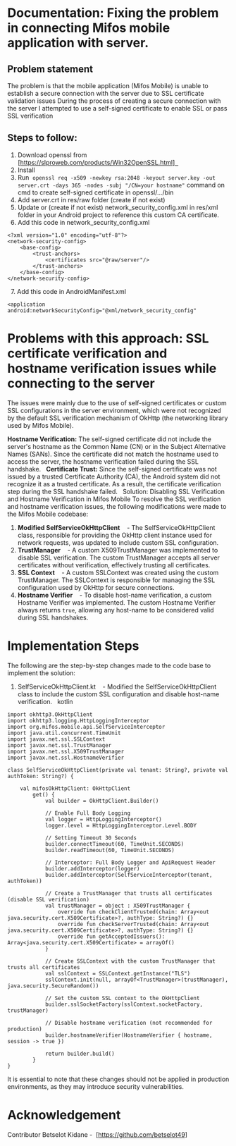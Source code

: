 # Documentation: Fixing the problem in connecting Mifos mobile application with server.

## Problem statement
The problem is that the mobile application (Mifos Mobile) is unable to establish a secure connection with the server due to SSL certificate validation issues
During the process of creating a secure connection with the server I attempted to use a self-signed certificate to enable SSL or pass SSL verification
## Steps to follow:
1. Download openssl from [https://slproweb.com/products/Win32OpenSSL.html]  
2. Install
3. Run  ```openssl req -x509 -newkey rsa:2048 -keyout server.key -out server.crt -days 365 -nodes -subj "/CN=your hostname"``` command on cmd to create self-signed certificate in openssl/…/bin
4. Add server.crt in res/raw folder (create if not exist)
5. Update or (create if not exist) network_security_config.xml in res/xml folder in your Android project to reference this custom CA certificate.
6. Add this code in network_security_config.xml
 
```
<?xml version="1.0" encoding="utf-8"?>
<network-security-config>
    <base-config>
        <trust-anchors>
            <certificates src="@raw/server"/>
        </trust-anchors>
    </base-config>
</network-security-config>
```
 
7. Add this code in AndroidManifest.xml
```
<application android:networkSecurityConfig="@xml/network_security_config"
```

# Problems with this approach: SSL certificate verification and hostname verification issues while connecting to the server

The issues were mainly due to the use of self-signed certificates or custom SSL configurations in the server environment, which were not recognized by the default SSL verification mechanism of OkHttp (the networking library used by Mifos Mobile).

**Hostname Verification:** The self-signed certificate did not include the server's hostname as the Common Name (CN) or in the Subject Alternative Names (SANs). Since the certificate did not match the hostname used to access the server, the hostname verification failed during the SSL handshake.
 
**Certificate Trust:** Since the self-signed certificate was not issued by a trusted Certificate Authority (CA), the Android system did not recognize it as a trusted certificate. As a result, the certificate verification step during the SSL handshake failed.
 
Solution: Disabling SSL Verification and Hostname Verification in Mifos Mobile
To resolve the SSL verification and hostname verification issues, the following modifications were made to the Mifos Mobile codebase:
 
1. **Modified SelfServiceOkHttpClient**
   - The SelfServiceOkHttpClient class, responsible for providing the OkHttp client instance used for network requests, was updated to include custom SSL configuration.
 
2. **TrustManager**
   - A custom X509TrustManager was implemented to disable SSL verification. The custom TrustManager accepts all server certificates without verification, effectively trusting all certificates.
 
3. **SSL Context**
   - A custom SSLContext was created using the custom TrustManager. The SSLContext is responsible for managing the SSL configuration used by OkHttp for secure connections.
 
4. **Hostname Verifier**
   - To disable host-name verification, a custom  Hostname Verifier was implemented. The custom Hostname Verifier always returns `true`, allowing any host-name to be considered valid during SSL handshakes.
 
# Implementation Steps
The following are the step-by-step changes made to the code base to implement the solution:
 
1. SelfServiceOkHttpClient.kt
   - Modified the SelfServiceOkHttpClient class to include the custom SSL configuration and disable host-name verification.
 
kotlin
```
import okhttp3.OkHttpClient
import okhttp3.logging.HttpLoggingInterceptor
import org.mifos.mobile.api.SelfServiceInterceptor
import java.util.concurrent.TimeUnit
import javax.net.ssl.SSLContext
import javax.net.ssl.TrustManager
import javax.net.ssl.X509TrustManager
import javax.net.ssl.HostnameVerifier

class SelfServiceOkHttpClient(private val tenant: String?, private val authToken: String?) {

    val mifosOkHttpClient: OkHttpClient
        get() {
            val builder = OkHttpClient.Builder()

            // Enable Full Body Logging
            val logger = HttpLoggingInterceptor()
            logger.level = HttpLoggingInterceptor.Level.BODY

            // Setting Timeout 30 Seconds
            builder.connectTimeout(60, TimeUnit.SECONDS)
            builder.readTimeout(60, TimeUnit.SECONDS)

            // Interceptor: Full Body Logger and ApiRequest Header
            builder.addInterceptor(logger)
            builder.addInterceptor(SelfServiceInterceptor(tenant, authToken))

            // Create a TrustManager that trusts all certificates (disable SSL verification)
            val trustManager = object : X509TrustManager {
                override fun checkClientTrusted(chain: Array<out java.security.cert.X509Certificate>?, authType: String?) {}
                override fun checkServerTrusted(chain: Array<out java.security.cert.X509Certificate>?, authType: String?) {}
                override fun getAcceptedIssuers(): Array<java.security.cert.X509Certificate> = arrayOf()
            }

            // Create SSLContext with the custom TrustManager that trusts all certificates
            val sslContext = SSLContext.getInstance("TLS")
            sslContext.init(null, arrayOf<TrustManager>(trustManager), java.security.SecureRandom())

            // Set the custom SSL context to the OkHttpClient
            builder.sslSocketFactory(sslContext.socketFactory, trustManager)

            // Disable hostname verification (not recommended for production)
            builder.hostnameVerifier(HostnameVerifier { hostname, session -> true })

            return builder.build()
        }
}
```
It is essential to note that these changes should not be applied in production environments, as they may introduce security vulnerabilities.
 

# Acknowledgement
Contributor
Betselot Kidane -  [https://github.com/betselot49]
 


